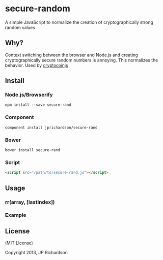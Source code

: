 secure-random
==============

A simple JavaScript to normalize the creation of cryptographically strong random values


Why?
----

Context switching between the browser and Node.js and creating cryptographically secure random numbers is annoying. This normalizes the behavior. Used by [cryptocoinjs](https://github.com/cryptocoinjs)



Install
-------

### Node.js/Browserify

    npm install --save secure-rand


### Component

    component install jprichardson/secure-rand


### Bower

    bower install secure-rand


### Script

```html
<script src="/path/to/secure-rand.js"></script>
```


Usage
-----

### rr(array, [lastIndex])


### Example





License
-------

(MIT License)

Copyright 2013, JP Richardson


